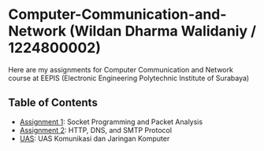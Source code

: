 # Computer-Communication-and-Network (Wildan Dharma Walidaniy / 1224800002)

Here are my assignments for Computer Communication and Network course at EEPIS (Electronic Engineering Polytechnic Institute of Surabaya)

## Table of Contents

- [Assignment 1](./Assignment%201/): Socket Programming and Packet Analysis
- [Assignment 2](./Assignment%202): HTTP, DNS, and SMTP Protocol
- [UAS](./UAS): UAS Komunikasi dan Jaringan Komputer
